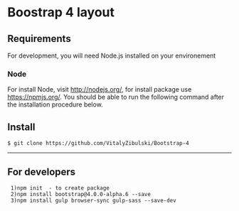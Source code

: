 # Boostrap 4 layout

## Requirements

For development, you will need Node.js installed on your environement


### Node

For install Node, visit http://nodejs.org/, for install package use https://npmjs.org/.
You should be able to run the following command after the installation procedure
below.

## Install

    $ git clone https://github.com/VitalyZibulski/Bootstrap-4
   
----------------------------------------------------------------------------------------
## For developers

	 1)npm init  - to create package
	 2)npm install bootstrap@4.0.0-alpha.6 --save
	 3)npm install gulp browser-sync gulp-sass --save-dev